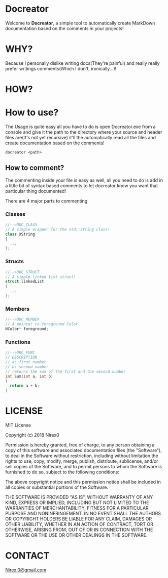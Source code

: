 # Docreator

Welcome to **Docreator**, a simple tool to automatically create MarkDown documentation based on the comments in your projects!

# WHY?

Because I personally dislike writing docs(They're painful) and really really prefer writings comments(Which I don't, ironically...)!

# HOW?

# How to use?

The Usage is quite easy all you have to do is open Docreator.exe from a console and give it the path to the directory where your source and header files are(It's not yet recursive) it'll the automatically read all the files and create documentation based on the comments!

```docreator <path>``` 

## How to comment?

The commenting inside your file is easy as well, all you need to do is add in a little bit of syntax based comments to let docreator know you want that particular thing documented!

There are 4 major parts to commenting

### Classes

```cpp
//-->DOC_CLASS
// A simple wrapper for the std::string class!
class XString
{
  ...
};
```

### Structs

```cpp
//-->DOC_STRUCT
// A simple linked list struct!
struct linkedList
{
  ...
};
```

### Members

```cpp
//-->DOC_MEMBER
// A pointer to foreground Color.
NColor* foreground;
```

### Functions

```cpp
//-->DOC_FUNC
// DESCRIPTION
// a: first number
// b: second number
// returns the sum of the first and the second number
int Sum(int a, int b)
{
  return a + b;
}
```

# LICENSE

MIT License

Copyright (c) 2018 Nirex0

Permission is hereby granted, free of charge, to any person obtaining a copy
of this software and associated documentation files (the "Software"), to deal
in the Software without restriction, including without limitation the rights
to use, copy, modify, merge, publish, distribute, sublicense, and/or sell
copies of the Software, and to permit persons to whom the Software is
furnished to do so, subject to the following conditions:

The above copyright notice and this permission notice shall be included in all
copies or substantial portions of the Software.

THE SOFTWARE IS PROVIDED "AS IS", WITHOUT WARRANTY OF ANY KIND, EXPRESS OR
IMPLIED, INCLUDING BUT NOT LIMITED TO THE WARRANTIES OF MERCHANTABILITY,
FITNESS FOR A PARTICULAR PURPOSE AND NONINFRINGEMENT. IN NO EVENT SHALL THE
AUTHORS OR COPYRIGHT HOLDERS BE LIABLE FOR ANY CLAIM, DAMAGES OR OTHER
LIABILITY, WHETHER IN AN ACTION OF CONTRACT, TORT OR OTHERWISE, ARISING FROM,
OUT OF OR IN CONNECTION WITH THE SOFTWARE OR THE USE OR OTHER DEALINGS IN THE
SOFTWARE.

# CONTACT

Nirex.0@gmail.com
